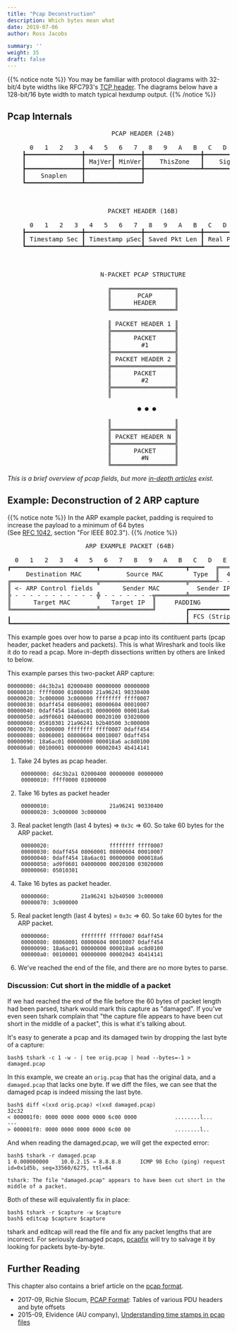 ```yaml
---
title: "Pcap Deconstruction"
description: Which bytes mean what
date: 2019-07-06
author: Ross Jacobs

summary: ''
weight: 35
draft: false
---
```


{{% notice note %}}
You may be familiar with protocol diagrams with 32-bit/4 byte widths like RFC793's [TCP header](https://tools.ietf.org/html/rfc793#section-3.1).
The diagrams below have a 128-bit/16 byte width to match typical hexdump output.
{{% /notice %}}

<!-- ━┃┏┓┗┛┣┫┳┻╋ ╚╝╔╗║═╠╣╩╦╬ -->

## Pcap Internals

<pre>
                            PCAP HEADER (24B)

      0   1   2   3   4   5   6   7   8   9   A   B   C   D   E   F
    ┣━━━━━━━━━━━━━━━╋━━━━━━━┳━━━━━━━╋━━━━━━━━━━━━━━━╋━━━━━━━━━━━━━━━┫
    ┃  <a href="/formats/magic_numbers" style="color:white;"><u>Magic Number</u></a> ┃ MajVer┃ MinVer┃    ThisZone   ┃    Sigfigs    ┃
    ┣━━━━━━━━━━━━━━━╋━━━━━━━┻━━━━━━━╋━━━━━━━━━━━━━━━┻━━━━━━━━━━━━━━━┛
    ┃    Snaplen    ┃ <a href="https://www.tcpdump.org/linktypes.html" style="color:white;"><u>Data Link Type</u></a>┃
    ┗━━━━━━━━━━━━━━━┻━━━━━━━━━━━━━━━┛



                           PACKET HEADER (16B)

      0   1   2   3   4   5   6   7   8   9   A   B   C   D   E   F
    ┣━━━━━━━━━━━━━━━╋━━━━━━━━━━━━━━━╋━━━━━━━━━━━━━━━╋━━━━━━━━━━━━━━━┫
    ┃ Timestamp Sec ┃ Timestamp μSec┃ Saved Pkt Len ┃ Real Pkt Len  ┃
    ┗━━━━━━━━━━━━━━━┻━━━━━━━━━━━━━━━┻━━━━━━━━━━━━━━━┻━━━━━━━━━━━━━━━┛



                         N-PACKET PCAP STRUCTURE

                           ╔═════════════════╗
                           ║       PCAP      ║
                           ║      HEADER     ║
                           ╚═════════════════╝

                           ║ PACKET HEADER 1 ║
                           ╠═════════════════╣
                           ║      PACKET     ║
                           ║        #1       ║
                           ╠═════════════════╣
                           ║ PACKET HEADER 2 ║
                           ╠═════════════════╣
                           ║      PACKET     ║
                           ║        #2       ║
                           ╠═════════════════╣
                           ║                 ║

                                   ● ● ●

                           ║                 ║
                           ╠═════════════════╣
                           ║ PACKET HEADER N ║
                           ╠═════════════════╣
                           ║      PACKET     ║
                           ║        #N       ║
                           ╚═════════════════╝
</pre>

_This is a brief overview of pcap fields, but more [in-depth articles](https://wiki.wireshark.org/Development/LibpcapFileFormat) exist._

## Example: Deconstruction of 2 ARP capture

{{% notice note %}}
In the ARP example packet, padding is required to increase the payload to a minimum of 64 bytes  
(See [RFC 1042](https://www.rfc-editor.org/rfc/rfc1042.html), section "For IEEE 802.3").
{{% /notice %}}

<pre>
                     ARP EXAMPLE PACKET (64B)

  0   1   2   3   4   5   6   7   8   9   A   B   C   D   E   F
┏━━━━━━━━━━━━━━━━━━━━━━━┳━━━━━━━━━━━━━━━━━━━━━━━┳━━━━   ╔═══════╗
     Destination MAC            Source MAC        Type  ║  4 -> ║
╔═══════════════════════╦═══════════════════════╦═══════╩- - - -╣
║ <- ARP Control fields        Sender MAC          Sender IP    ║
╠ - - - - - - - - - - - ╬ - - - - - - -╦════════╩═══════════════╝
║      Target MAC           Target IP  ║     PADDING            ╻
╚═══════════════════════╩══════════════╝        ┏━━━━━━━━━━━━━━━┫
╻                                               ┃ FCS (Stripped)┃
┗━━━━━━━━━━━━━━━━━━━━━━━━━━━━━━━━━━━━━━━━━━━━━━━┻━━━━━━━━━━━━━━━┛
</pre>

This example goes over how to parse a pcap into its contituent parts (pcap header, packet headers and packets).
This is what Wireshark and tools like it do to read a pcap.
More in-depth dissections written by others are linked to below.

This example parses this two-packet ARP capture:

    00000000: d4c3b2a1 02000400 00000000 00000000
    00000010: ffff0000 01000000 21a96241 90330400
    00000020: 3c000000 3c000000 ffffffff ffff0007
    00000030: 0daff454 08060001 08000604 00010007
    00000040: 0daff454 18a6ac01 00000000 000018a6
    00000050: ad9f0601 04000000 00020100 03020000
    00000060: 05010301 21a96241 b2b40500 3c000000
    00000070: 3c000000 ffffffff ffff0007 0daff454
    00000080: 08060001 08000604 00010007 0daff454
    00000090: 18a6ac01 00000000 000018a6 ac8d0100
    000000a0: 00100001 00000000 00002043 4b414141

1. Take 24 bytes as pcap header.

        00000000: d4c3b2a1 02000400 00000000 00000000
        00000010: ffff0000 01000000

2. Take 16 bytes as packet header

        00000010:                   21a96241 90330400
        00000020: 3c000000 3c000000

3. Real packet length (last 4 bytes) => `0x3c` => 60.
   So take 60 bytes for the ARP packet.

        00000020:                   ffffffff ffff0007
        00000030: 0daff454 08060001 08000604 00010007
        00000040: 0daff454 18a6ac01 00000000 000018a6
        00000050: ad9f0601 04000000 00020100 03020000
        00000060: 05010301

4. Take 16 bytes as packet header.

        00000060:          21a96241 b2b40500 3c000000
        00000070: 3c000000

5. Real packet length (last 4 bytes) = `0x3c` => 60.
   So take 60 bytes for the ARP packet.

        00000060:          ffffffff ffff0007 0daff454
        00000080: 08060001 08000604 00010007 0daff454
        00000090: 18a6ac01 00000000 000018a6 ac8d0100
        000000a0: 00100001 00000000 00002043 4b414141

6. We've reached the end of the file, and there are no more bytes to parse.

### Discussion: Cut short in the middle of a packet

If we had reached the end of the file before the 60 bytes of packet length had been parsed,
tshark would mark this capture as "damaged".
If you've even seen tshark complain that "the capture file appears to have been cut short in the middle of a packet",
this is what it's talking about.

It's easy to generate a pcap and its damaged twin by dropping the last byte of a capture:

    bash$ tshark -c 1 -w - | tee orig.pcap | head --bytes=-1 > damaged.pcap

In this example, we create an `orig.pcap` that has the original data, and a `damaged.pcap` that lacks one byte.
If we diff the files, we can see that the damaged pcap is indeed missing the last byte.

    bash$ diff <(xxd orig.pcap) <(xxd damaged.pcap)
    32c32
    < 000001f0: 0000 0000 0000 0000 6c00 0000            ........l...
    ---
    > 000001f0: 0000 0000 0000 0000 6c00 00              ........l..

And when reading the damaged.pcap, we will get the expected error:

    bash$ tshark -r damaged.pcap
    1 0.000000000    10.0.2.15 → 8.8.8.8      ICMP 98 Echo (ping) request  id=0x1d5b, seq=33560/6275, ttl=64

    tshark: The file "damaged.pcap" appears to have been cut short in the middle of a packet.

Both of these will equivalently fix in place:

    bash$ tshark -r $capture -w $capture
    bash$ editcap $capture $capture

tshark and editcap will read the file and fix any packet lengths that are incorrect.
For seriously damaged pcaps, [pcapfix](http://f00l.de/pcapfix/) will try to salvage it by looking for packets byte-by-byte.

## Further Reading

This chapter also contains a brief article on the [pcap format](/formats/pcap_format/).

* 2017-09, Richie Slocum, [PCAP Format](https://github.com/hokiespurs/velodyne-copter/wiki/PCAP-format): Tables of various PDU headers and byte offsets
* 2015-09, Elvidence (AU company), [Understanding time stamps in pcap files](https://www.elvidence.com.au/understanding-time-stamps-in-packet-capture-data-pcap-files/)